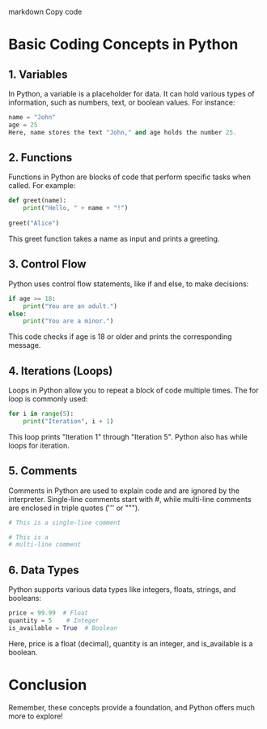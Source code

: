 markdown
Copy code
# Basic Coding Concepts in Python

## 1. Variables

In Python, a variable is a placeholder for data. It can hold various types of information, such as numbers, text, or boolean values. For instance:

```python
name = "John"
age = 25
Here, name stores the text "John," and age holds the number 25.
```

## 2. Functions

Functions in Python are blocks of code that perform specific tasks when called. For example:

```python
def greet(name):
    print("Hello, " + name + "!")
    
greet("Alice")
```

This greet function takes a name as input and prints a greeting.

## 3. Control Flow
Python uses control flow statements, like if and else, to make decisions:

```python
if age >= 18:
    print("You are an adult.")
else:
    print("You are a minor.")
```
This code checks if age is 18 or older and prints the corresponding message.

## 4. Iterations (Loops)
Loops in Python allow you to repeat a block of code multiple times. The for loop is commonly used:

```python
for i in range(5):
    print("Iteration", i + 1)
```
This loop prints "Iteration 1" through "Iteration 5". Python also has while loops for iteration.

## 5. Comments
Comments in Python are used to explain code and are ignored by the interpreter. Single-line comments start with #, while multi-line comments are enclosed in triple quotes (''' or """).


```python
# This is a single-line comment
```

```python
# This is a
# multi-line comment
```

## 6. Data Types

Python supports various data types like integers, floats, strings, and booleans:

```python
price = 99.99  # Float
quantity = 5    # Integer
is_available = True  # Boolean
```

Here, price is a float (decimal), quantity is an integer, and is_available is a boolean.


# Conclusion
Remember, these concepts provide a foundation, and Python offers much more to explore!

